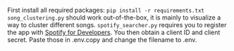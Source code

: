 First install all required packages: `pip install -r requirements.txt`
`song_clustering.py` should work out-of-the-box, it is mainly to visualize a way to cluster different songs.
`spotify_searcher.py` requires you to register the app with [Spotify for Developers](https://developer.spotify.com/). You then obtain a client ID and client secret. Paste those in .env.copy and change the filename to .env.
